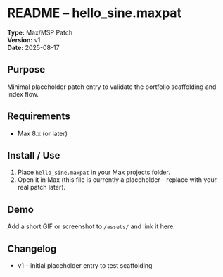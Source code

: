 # README – hello_sine.maxpat

**Type:** Max/MSP Patch  
**Version:** v1  
**Date:** 2025-08-17

## Purpose
Minimal placeholder patch entry to validate the portfolio scaffolding and index flow.

## Requirements
- Max 8.x (or later)

## Install / Use
1. Place `hello_sine.maxpat` in your Max projects folder.
2. Open it in Max (this file is currently a placeholder—replace with your real patch later).

## Demo
Add a short GIF or screenshot to `/assets/` and link it here.

## Changelog
- v1 – initial placeholder entry to test scaffolding

